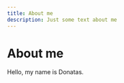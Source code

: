 ```yaml
---
title: About me
description: Just some text about me
---
```


<h1 className="mdc-typography--display1">About me</h1>

Hello, my name is Donatas.